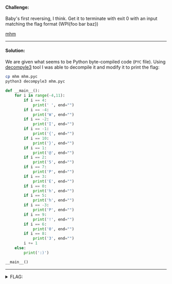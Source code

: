 #### Challenge:

Baby's first reversing, I think. Get it to terminate with exit 0 with an input matching the flag format (WPI{foo bar baz})

[mhm](./mhm ":ignore")

---

#### Solution:

We are given what seems to be Python byte-compiled code (`PYC` file). Using [decompyle3](https://github.com/rocky/python-decompile3) tool I was able to decompile it and modify it to print the flag:

```bash
cp mhm mhm.pyc
python3 decompyle3 mhm.pyc
```

```python
def __main__():
    for i in range(-4,11):
        if i == 4:
            print(' ', end="")
        if i == -4:
            print('W', end="")
        if i == -2:
            print('I', end="")
        if i == -1:
            print('{', end="")
        if i == 10:
            print('}', end="")
        if i == 1:
            print('@', end="")
        if i == 2:
            print('5', end="")
        if i == 7:
            print('P', end="")
        if i == 3:
            print('E', end="")
        if i == 0:
            print('h', end="")
        if i == 5:
            print('h', end="")
        if i == -3:
            print('P', end="")
        if i == 9:
            print('!', end="")
        if i == 6:
            print('0', end="")
        if i == 8:
            print('3', end="")
        i += 1
    else:
        print(':)')

__main__()
```

---

<details><summary>FLAG:</summary>

```
WPI{h@5E h0P3!}
```

</details>
<br/>
